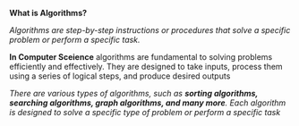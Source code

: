 **What is Algorithms?**

*Algorithms are step-by-step instructions or procedures that solve a specific problem or perform a specific task.*

**In Computer Sceience** algorithms are fundamental to solving problems efficiently and effectively. They are designed to take inputs, process them using a series of logical steps, and produce desired outputs

*There are various types of algorithms, such as **sorting algorithms, searching algorithms, graph algorithms, and many more**. Each algorithm is designed to solve a specific type of problem or perform a specific task*
